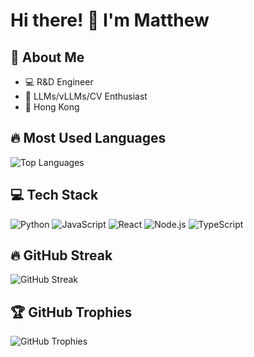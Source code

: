 # Hi there! 👋 I'm Matthew

## 🚀 About Me
- 💻 R&D Engineer
- 🌟 LLMs/vLLMs/CV Enthusiast
- 📍 Hong Kong

## 🔥 Most Used Languages
![Top Languages](https://github-readme-stats.vercel.app/api/top-langs/?username=TheMattBin&layout=compact&theme=dark)

## 💻 Tech Stack
![Python](https://img.shields.io/badge/-Python-3776AB?style=flat-square&logo=python&logoColor=white)
![JavaScript](https://img.shields.io/badge/-JavaScript-F7DF1E?style=flat-square&logo=javascript&logoColor=black)
![React](https://img.shields.io/badge/-React-61DAFB?style=flat-square&logo=react&logoColor=black)
![Node.js](https://img.shields.io/badge/-Node.js-339933?style=flat-square&logo=node.js&logoColor=white)
![TypeScript](https://img.shields.io/badge/-TypeScript-3178C6?style=flat-square&logo=typescript&logoColor=white)

## 🔥 GitHub Streak
![GitHub Streak](https://streak-stats.demolab.com?user=TheMattBin&theme=dark)

## 🏆 GitHub Trophies
![GitHub Trophies](https://github-profile-trophy.vercel.app/?username=TheMattBin&theme=darkhub)
